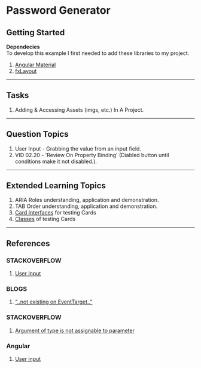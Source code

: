 # Password Generator


## Getting Started 

**Dependecies**  
To develop this example I first needed to add these libraries to my project.  
1. [Angular Material](https://www.npmjs.com/package/@angular/material)  
1. [fxLayout](https://www.npmjs.com/package/@angular/flex-layout)  

--- 

## Tasks  
1. Adding & Accessing Assets (imgs, etc.) In A Project.  


---  

## Question Topics  
1. User Input - Grabbing the value from an input field.
1. VID 02.20 - 'Review On Property Binding' (Diabled button until conditions make it not disabled.).

---  

## Extended Learning Topics  
1. ARIA Roles understanding, application and demonstration.  
1. TAB Order understanding, application and demonstration.  
1. [Card Interfaces](https://material.angular.io/components/card/api#interfaces) for testing Cards
1. [Classes](https://material.angular.io/components/card/api#classes) of testing Cards 

---  

## References  

### STACKOVERFLOW  
1. [User Input](https://stackblitz.com/angular/aeygbkbvqmm)

### BLOGS
1. ["..not existing on EventTarget.."](https://freshman.tech/snippets/typescript/fix-value-not-exist-eventtarget/)

### STACKOVERFLOW  
1. [Argument of type is not assignable to parameter](https://stackoverflow.com/questions/54900837/angular-argument-of-type-is-not-assignable-to-parameter)

### Angular  
1. [User input](https://angular.io/guide/user-input)  